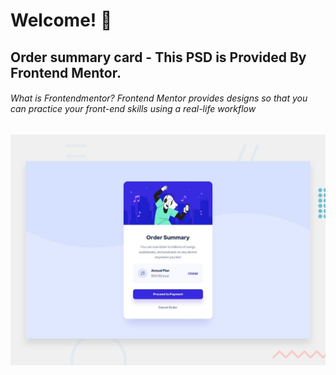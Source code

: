 # Welcome! 👋

## Order summary card - This PSD is Provided By Frontend Mentor.

###### What is Frontendmentor? Frontend Mentor provides designs so that you can practice your front-end skills using a real-life workflow

![Design preview for the Order summary card coding challenge](./design/desktop-preview.jpg)


